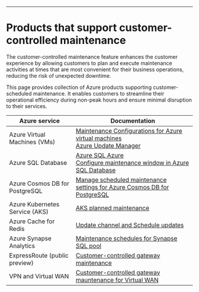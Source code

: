 ---

# Products that support customer-controlled maintenance

The customer-controlled maintenance feature enhances the customer experience by allowing customers to plan and execute maintenance activities at times that are most convenient for their business operations, reducing the risk of unexpected downtime.

This page provides collection of Azure products supporting customer-scheduled maintenance. It enables customers to streamline their operational efficiency during non-peak hours and ensure minimal disruption to their services.

| Azure service                        | Documentation                                                                                                                                                                                                                                         |
| ------------------------------------ | ----------------------------------------------------------------------------------------------------------------------------------------------------------------------------------------------------------------------------------------------------- |
| Azure Virtual Machines (VMs)         | [Maintenance Configurations for Azure virtual machines](https://learn.microsoft.com/en-gb/azure/virtual-machines/maintenance-configurations)<br> [Azure Update Manager](https://learn.microsoft.com/en-gb/azure/update-manager/overview)              |
| Azure SQL Database                   | [Azure SQL Azure](https://azure.github.io/PSRule.Rules.Azure/en/rules/Azure.SQL.MaintenanceWindow/)<br> [Configure maintenance window in Azure SQL Database](https://learn.microsoft.com/en-us/azure/azure-sql/database/maintenance-window-configure) |
| Azure Cosmos DB for PostgreSQL       | [Manage scheduled maintenance settings for Azure Cosmos DB for PostgreSQL](https://learn.microsoft.com/en-us/azure/cosmos-db/postgresql/howto-maintenance)                                                                                            |
| Azure Kubernetes Service (AKS)       | [AKS planned maintenance](https://learn.microsoft.com/en-us/azure/aks/planned-maintenance)                                                                                                                                                            |
| Azure Cache for Redis                | [Update channel and Schedule updates](https://learn.microsoft.com/en-us/azure/azure-cache-for-redis/cache-administration#update-channel-and-schedule-updates)                                                                                         |
| Azure Synapse Analytics              | [Maintenance schedules for Synapse SQL pool](https://learn.microsoft.com/en-us/azure/synapse-analytics/sql-data-warehouse/maintenance-scheduling)                                                                                                     |
| ExpressRoute (public preview)        | [Customer-controlled gateway maintenance](https://learn.microsoft.com/en-us/azure/expressroute/expressroute-faqs#customer-controlled)                                                                                                                 |
| VPN and Virtual WAN | [Customer-controlled gateway mauntenance for Virtual WAN](https://learn.microsoft.com/en-us/azure/virtual-wan/customer-controlled-gateway-maintenance)                                                                                                |
